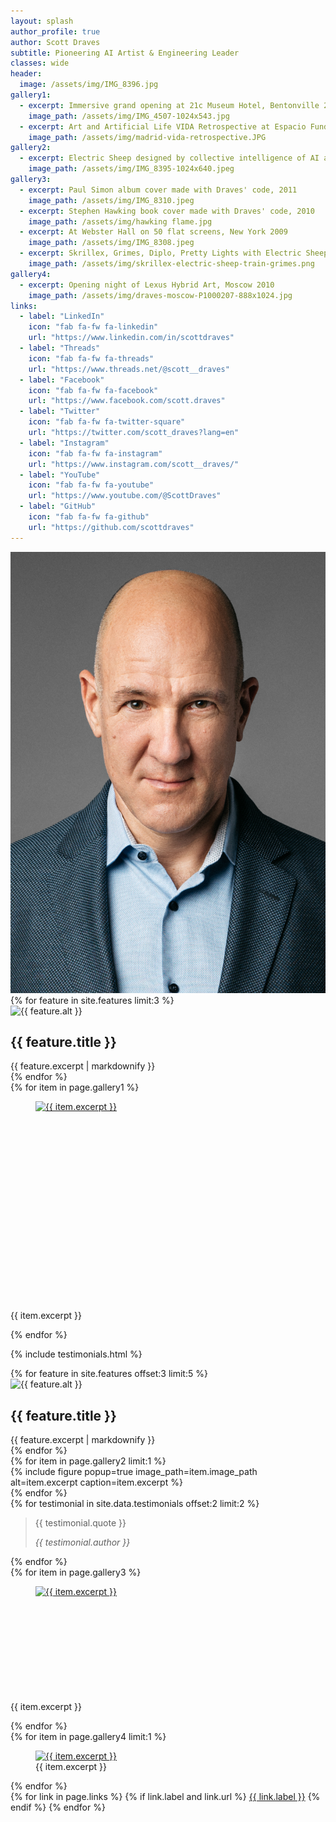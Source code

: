 ```yaml
---
layout: splash
author_profile: true
author: Scott Draves
subtitle: Pioneering AI Artist & Engineering Leader
classes: wide
header:
  image: /assets/img/IMG_8396.jpg
gallery1:
  - excerpt: Immersive grand opening at 21c Museum Hotel, Bentonville 2013
    image_path: /assets/img/IMG_4507-1024x543.jpg
  - excerpt: Art and Artificial Life VIDA Retrospective at Espacio Fundación Telefónica, Madrid 2012
    image_path: /assets/img/madrid-vida-retrospective.JPG
gallery2:
  - excerpt: Electric Sheep designed by collective intelligence of AI and human artists
    image_path: /assets/img/IMG_8395-1024x640.jpeg 
gallery3:
  - excerpt: Paul Simon album cover made with Draves' code, 2011
    image_path: /assets/img/IMG_8310.jpeg
  - excerpt: Stephen Hawking book cover made with Draves' code, 2010
    image_path: /assets/img/hawking flame.jpg
  - excerpt: At Webster Hall on 50 flat screens, New York 2009
    image_path: /assets/img/IMG_8308.jpeg
  - excerpt: Skrillex, Grimes, Diplo, Pretty Lights with Electric Sheep, summer tour 2012
    image_path: /assets/img/skrillex-electric-sheep-train-grimes.png
gallery4:
  - excerpt: Opening night of Lexus Hybrid Art, Moscow 2010
    image_path: /assets/img/draves-moscow-P1000207-888x1024.jpg
links:
  - label: "LinkedIn"
    icon: "fab fa-fw fa-linkedin"
    url: "https://www.linkedin.com/in/scottdraves"
  - label: "Threads"
    icon: "fab fa-fw fa-threads"
    url: "https://www.threads.net/@scott__draves"
  - label: "Facebook"
    icon: "fab fa-fw fa-facebook"
    url: "https://www.facebook.com/scott.draves"
  - label: "Twitter"
    icon: "fab fa-fw fa-twitter-square"
    url: "https://twitter.com/scott_draves?lang=en"
  - label: "Instagram"
    icon: "fab fa-fw fa-instagram"
    url: "https://www.instagram.com/scott__draves/"
  - label: "YouTube"
    icon: "fab fa-fw fa-youtube"
    url: "https://www.youtube.com/@ScottDraves"
  - label: "GitHub"
    icon: "fab fa-fw fa-github"
    url: "https://github.com/scottdraves"
---
```


<div> 
  <img class="author__avatar-img" src="/assets/img/headshot.jpg" alt="Author">
</div>

<div class="feature__wrapper custom-features" data-aos="fade-up">
  {% for feature in site.features limit:3 %}
    <div class="feature__item custom-feature">
      <div class="archive__item">
        <div class="archive__item-icon">
          <img src="{{ feature.image_path | relative_url }}" alt="{{ feature.alt }}">
        </div>
        <div class="archive__item-body">
          <h2 class="archive__item-title">{{ feature.title }}</h2>
          <div class="archive__item-excerpt">
            {{ feature.excerpt | markdownify }}
          </div>
        </div>
      </div>
    </div>
  {% endfor %}
</div>

<div class="figure-row figure-row-two d-flex" data-aos="fade-up">
  {% for item in page.gallery1 %}
    <div style="max-width: 450px">
      <figure class="" style="max-width: 100%; height: 320px">
        <a href="{{ item.image_path }}" class="image-popup" title="{{ item.excerpt }}">
          <img style="width: 100%; height: 350px" src="{{ item.image_path }}" alt="{{ item.excerpt }}">
        </a>
      </figure>
      <figcaption style="width: fit-content;">
        <p style="width: fit-content;">{{ item.excerpt }}</p>
      </figcaption>
    </div>
  {% endfor %}
</div>


{% include testimonials.html %}


<div class="feature__wrapper custom-features" data-aos="fade-up">
   {% for feature in site.features offset:3 limit:5 %}
    <div class="feature__item custom-feature">
      <div class="archive__item">
        <div class="archive__item-icon">
          <img src="{{ feature.image_path | relative_url }}" alt="{{ feature.alt }}">
        </div>
        <div class="archive__item-body">
          <h2 class="archive__item-title">{{ feature.title }}</h2>
          <div class="archive__item-excerpt">
            {{ feature.excerpt | markdownify }}
          </div>
        </div>
      </div>
    </div>
  {% endfor %}
</div>


<div class="testimonials-gallery-row" data-aos="fade-up">
  {% for item in page.gallery2 limit:1 %}
      <div class="gallery-column">
      {% include figure popup=true image_path=item.image_path alt=item.excerpt caption=item.excerpt %}
  </div>
  {% endfor %}
  <div class="testimonials-column">
    {% for testimonial in site.data.testimonials offset:2 limit:2 %}
      <blockquote class="testimonial">
        <p>{{ testimonial.quote }}</p>
        <cite>{{ testimonial.author }}</cite>
      </blockquote>
    {% endfor %}
  </div>
</div>

<div class="figure-row d-flex" data-aos="fade-up">
  {% for item in page.gallery3 %}
    <div style="max-width: 215px">
      <figure class="" style="max-width: 100%; height: 170px">
        <a href="{{ item.image_path }}" class="image-popup" title="{{ item.excerpt }}">
          <img style="height: 200px" src="{{ item.image_path }}" alt="{{ item.excerpt }}">
        </a>
      </figure>
      <figcaption style="width: fit-content;">
        <p style="width: fit-content;">{{ item.excerpt }}</p>
      </figcaption>
    </div>
  {% endfor %}
</div>

<div class="figure-row-horizontal" data-aos="fade-up">
  {% for item in page.gallery4 limit:1 %}
    <figure>
      <div class="horizontal-image-container">
        <a href="{{ item.image_path }}" class="image-popup" title="{{ item.excerpt }}">
          <img src="{{ item.image_path }}" alt="{{ item.excerpt }}" class="horizontal-image">
        </a>
      </div>
      <figcaption>{{ item.excerpt }}</figcaption>
    </figure>
  {% endfor %}
</div>

<div class="author__urls-wrapper" data-aos="fade-up" data-aos-delay="500">
  <div class="author__urls social-icons">
  {% for link in page.links %}
    {% if link.label and link.url %}
       <a href="{{ link.url }}" rel="nofollow noopener noreferrer me"{% if link.url contains 'http' %} itemprop="sameAs"{% endif %}><i class="{{ link.icon | default: 'fas fa-link' }}" aria-hidden="true"></i><span class="label">{{ link.label }}</span></a>
    {% endif %}
  {% endfor %}
  </div>
</div>
